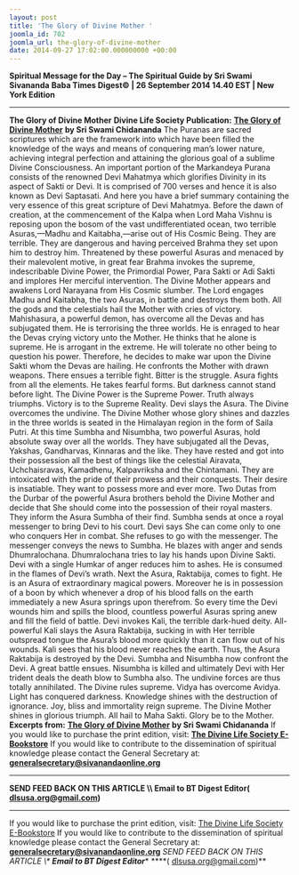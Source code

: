```yaml
---
layout: post
title: 'The Glory of Divine Mother '
joomla_id: 702
joomla_url: the-glory-of-divine-mother
date: 2014-09-27 17:02:00.000000000 +00:00
---
```

**Spiritual Message for the Day – The Spiritual Guide by Sri Swami Sivananda**
**Baba Times Digest© | 26 September 2014 14.40 EST | New York Edition**
* * *  
**The Glory of Divine Mother**
**Divine Life Society Publication:** [**The Glory of Divine Mother**](http://sivanandaonline.org/newsupdates/the-glory-of-divine-mother/) **by Sri Swami Chidananda**
The Puranas are sacred scriptures which are the framework into which have been filled the knowledge of the ways and means of conquering man’s lower nature, achieving integral perfection and attaining the glorious goal of a sublime Divine Consciousness. An important portion of the Markandeya Purana consists of the renowned Devi Mahatmya which glorifies Divinity in its aspect of Sakti or Devi. It is comprised of 700 verses and hence it is also known as Devi Saptasati. And here you have a brief summary containing the very essence of this great scripture of Devi Mahatmya.
Before the dawn of creation, at the commencement of the Kalpa when Lord Maha Vishnu is reposing upon the bosom of the vast undifferentiated ocean, two terrible Asuras,—Madhu and Kaitabha,—arise out of His Cosmic Being. They are terrible. They are dangerous and having perceived Brahma they set upon him to destroy him. Threatened by these powerful Asuras and menaced by their malevolent motive, in great fear Brahma invokes the supreme, indescribable Divine Power, the Primordial Power, Para Sakti or Adi Sakti and implores Her merciful intervention.
The Divine Mother appears and awakens Lord Narayana from His Cosmic slumber. The Lord engages Madhu and Kaitabha, the two Asuras, in battle and destroys them both.
All the gods and the celestials hail the Mother with cries of victory. Mahishasura, a powerful demon, has overcome all the Devas and has subjugated them. He is terrorising the three worlds. He is enraged to hear the Devas crying victory unto the Mother. He thinks that he alone is supreme. He is arrogant in the extreme. He will tolerate no other being to question his power. Therefore, he decides to make war upon the Divine Sakti whom the Devas are hailing. He confronts the Mother with drawn weapons. There ensues a terrible fight. Bitter is the struggle. Asura fights from all the elements. He takes fearful forms. But darkness cannot stand before light. The Divine Power is the Supreme Power. Truth always triumphs. Victory is to the Supreme Reality. Devi slays the Asura. The Divine overcomes the undivine.
The Divine Mother whose glory shines and dazzles in the three worlds is seated in the Himalayan region in the form of Saila Putri. At this time Sumbha and Nisumbha, two powerful Asuras, hold absolute sway over all the worlds. They have subjugated all the Devas, Yakshas, Gandharvas, Kinnaras and the like. They have rested and got into their possession all the best of things like the celestial Airavata, Uchchaisravas, Kamadhenu, Kalpavriksha and the Chintamani. They are intoxicated with the pride of their prowess and their conquests. Their desire is insatiable. They want to possess more and ever more.
Two Dutas from the Durbar of the powerful Asura brothers behold the Divine Mother and decide that She should come into the possession of their royal masters. They inform the Asura Sumbha of their find. Sumbha sends at once a royal messenger to bring Devi to his court. Devi says She can come only to one who conquers Her in combat. She refuses to go with the messenger. The messenger conveys the news to Sumbha. He blazes with anger and sends Dhumralochana. Dhumralochana tries to lay his hands upon Divine Sakti. Devi with a single Humkar of anger reduces him to ashes. He is consumed in the flames of Devi’s wrath. Next the Asura, Raktabija, comes to fight. He is an Asura of extraordinary magical powers. Moreover he is in possession of a boon by which whenever a drop of his blood falls on the earth immediately a new Asura springs upon therefrom. So every time the Devi wounds him and spills the blood, countless powerful Asuras spring anew and fill the field of battle. Devi invokes Kali, the terrible dark-hued deity. All-powerful Kali slays the Asura Raktabija, sucking in with Her terrible outspread tongue the Asura’s blood more quickly than it can flow out of his wounds. Kali sees that his blood never reaches the earth. Thus, the Asura Raktabija is destroyed by the Devi. Sumbha and Nisumbha now confront the Devi. A great battle ensues. Nisumbha is killed and ultimately Devi with Her trident deals the death blow to Sumbha also. The undivine forces are thus totally annihilated. The Divine rules supreme.
Vidya has overcome Avidya. Light has conquered darkness. Knowledge shines with the destruction of ignorance. Joy, bliss and immortality reign supreme. The Divine Mother shines in glorious triumph. All hail to Maha Sakti. Glory be to the Mother.
**Excerpts from:** [**The Glory of Divine Mother**](http://sivanandaonline.org/newsupdates/the-glory-of-divine-mother/) **by Sri Swami Chidananda**
If you would like to purchase the print edition, visit: **[The Divine Life Society E-Bookstore](http://www.dlshq.org/download/download.htm)**
If you would like to contribute to the dissemination of spiritual knowledge please contact the General Secretary at: [](mailto:%20%3Cscript%20type=%27text/javascript%27%3E%20%3C%21--%20var%20prefix%20=%20%27ma%27%20+%20%27il%27%20+%20%27to%27;%20var%20path%20=%20%27hr%27%20+%20%27ef%27%20+%20%27=%27;%20var%20addy57016%20=%20%27generalsecretary%27%20+%20%27@%27;%20addy57016%20=%20addy57016%20+%20%27sivanandaonline%27%20+%20%27.%27%20+%20%27org%27;%20document.write%28%27%3Ca%20%27%20+%20path%20+%20%27%5C%27%27%20+%20prefix%20+%20%27:%27%20+%20addy57016%20+%20%27%5C%27%3E%27%29;%20document.write%28addy57016%29;%20document.write%28%27%3C%5C/a%3E%27%29;%20//--%3E%5Cn%20%3C/script%3E%3Cscript%20type=%27text/javascript%27%3E%20%3C%21--%20document.write%28%27%3Cspan%20style=%5C%27display:%20none;%5C%27%3E%27%29;%20//--%3E%20%3C/script%3EThis%20email%20address%20is%20being%20protected%20from%20spambots.%20You%20need%20JavaScript%20enabled%20to%20view%20it.%20%3Cscript%20type=%27text/javascript%27%3E%20%3C%21--%20document.write%28%27%3C/%27%29;%20document.write%28%27span%3E%27%29;%20//--%3E%20%3C/script%3E?subject=Contribution%20to%20Dissemination%20of%20Spiritual%20Knowledge) **generalsecretary@sivanandaonline.org**
****
**SEND FEED BACK ON THIS ARTICLE \\\ Email to BT Digest Editor[](mailto:%20%3Cscript%20type=%27text/javascript%27%3E%20%3C%21--%20var%20prefix%20=%20%27ma%27%20+%20%27il%27%20+%20%27to%27;%20var%20path%20=%20%27hr%27%20+%20%27ef%27%20+%20%27=%27;%20var%20addy72654%20=%20%27dlsusa.org%27%20+%20%27@%27;%20addy72654%20=%20addy72654%20+%20%27gmail%27%20+%20%27.%27%20+%20%27com%27;%20document.write%28%27%3Ca%20%27%20+%20path%20+%20%27%5C%27%27%20+%20prefix%20+%20%27:%27%20+%20addy72654%20+%20%27%5C%27%3E%27%29;%20document.write%28addy72654%29;%20document.write%28%27%3C%5C/a%3E%27%29;%20//--%3E%5Cn%20%3C/script%3E%3Cscript%20type=%27text/javascript%27%3E%20%3C%21--%20document.write%28%27%3Cspan%20style=%5C%27display:%20none;%5C%27%3E%27%29;%20//--%3E%20%3C/script%3EThis%20email%20address%20is%20being%20protected%20from%20spambots.%20You%20need%20JavaScript%20enabled%20to%20view%20it.%20%3Cscript%20type=%27text/javascript%27%3E%20%3C%21--%20document.write%28%27%3C/%27%29;%20document.write%28%27span%3E%27%29;%20//--%3E%20%3C/script%3E?subject=DLS%20Posts)( [dlsusa.org@gmail.com](mailto:dlsusa.org@gmail.com))**
* * *
  
If you would like to purchase the print edition, visit: [The Divine Life Society E-Bookstore](http://www.dlshq.org/download/download.htm)
If you would like to contribute to the dissemination of spiritual knowledge please contact the General Secretary at: **[generalsecretary@sivanandaonline.org](mailto:generalsecretary@sivanandaonline.org)**
**SEND FEED BACK ON THIS ARTICLE \\\**  **Email to BT Digest Editor**** [](mailto:%20%3Cscript%20type=%27text/javascript%27%3E%20%3C%21--%20var%20prefix%20=%20%27ma%27%20+%20%27il%27%20+%20%27to%27;%20var%20path%20=%20%27hr%27%20+%20%27ef%27%20+%20%27=%27;%20var%20addy72654%20=%20%27dlsusa.org%27%20+%20%27@%27;%20addy72654%20=%20addy72654%20+%20%27gmail%27%20+%20%27.%27%20+%20%27com%27;%20document.write%28%27%3Ca%20%27%20+%20path%20+%20%27%5C%27%27%20+%20prefix%20+%20%27:%27%20+%20addy72654%20+%20%27%5C%27%3E%27%29;%20document.write%28addy72654%29;%20document.write%28%27%3C%5C/a%3E%27%29;%20//--%3E%5Cn%20%3C/script%3E%3Cscript%20type=%27text/javascript%27%3E%20%3C%21--%20document.write%28%27%3Cspan%20style=%5C%27display:%20none;%5C%27%3E%27%29;%20//--%3E%20%3C/script%3EThis%20email%20address%20is%20being%20protected%20from%20spambots.%20You%20need%20JavaScript%20enabled%20to%20view%20it.%20%3Cscript%20type=%27text/javascript%27%3E%20%3C%21--%20document.write%28%27%3C/%27%29;%20document.write%28%27span%3E%27%29;%20//--%3E%20%3C/script%3E?subject=DLS%20Posts)****( [dlsusa.org@gmail.com](mailto:dlsusa.org@gmail.com))**  
